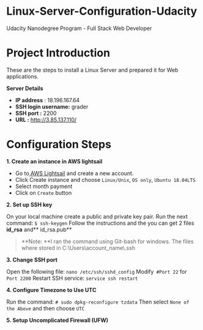 # Linux-Server-Configuration-Udacity
Udacity Nanodegree Program - Full Stack Web Developer
# **Project Introduction**

These are the steps to install a Linux Server and prepared it for Web applications.

**Server Details**
- **IP address** : 18.196.167.64
- **SSH login username:** grader
- **SSH port :** 2200
- **URL :** http://3.85.137.110/

# Configuration Steps

**1. Create an instance in AWS lightsail**

- Go to[ AWS Lightsail](https://lightsail.aws.amazon.com/ " AWS Lightsail") and create a new account.
- Click Create instance and choose `Linux/Unix`, `OS only`, `Ubuntu 18.04LTS`
- Select month payment
- Click on `Create` button


**2. Set up SSH key**

On your local machine create a public and private key pair.
Run the next command:
`$ ssh-keygen`
Follow the instructions and the you can get 2 files **id_rsa** and** id_rsa.pub**
> **Note: **I ran the command using Git-bash for windows. The files where stored in C:\Users\account_name\\.ssh


**3. Change SSH port**

Open the following file:
    `nano /etc/ssh/sshd_config`
Modify` #Port 22` for `Port 2200`
Restart SSH service: `service ssh restart`


**4. Configure Timezone to Use UTC**

Run the command:
`# sudo dpkg-reconfigure tzdata`
Then select `None of the Above` and then choose `UTC`

**5. Setup Uncomplicated Firewall  (UFW)**

